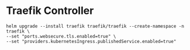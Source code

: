 # Traefik Controller

```shell
helm upgrade --install traefik traefik/traefik --create-namespace -n traefik \
--set "ports.websecure.tls.enabled=true" \
--set "providers.kubernetesIngress.publishedService.enabled=true"
```
